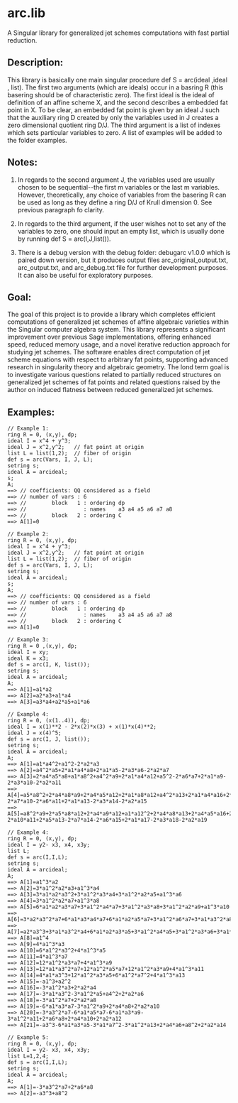 # arc.lib
A Singular library for generalized jet schemes computations with fast partial reduction.

## Description:
This library is basically one main singular procedure def S = arc(ideal ,ideal , list). The first two arguments (which are ideals) occur in a basring R (this basering should be of characteristic zero). The first ideal is the ideal of definition of an affine scheme X, and the second describes a embedded fat point in X. To be clear, an embedded fat point is given by an ideal J  such that the auxiliary ring D created by only the variables used in J creates a zero dimensional quotient ring D/J. The third argument is a list of indexes which sets particular variables to zero. A list of examples will be added to the folder examples. 



## Notes:
1) In regards to the second argument J, the variables used are usually chosen to be sequential--the first m variables or the last m variables. However, theoretically, any choice of variables from the basering R can be used as long as they define a ring D/J of Krull dimension 0. See previous paragraph fo clarity. 

2) In regards to the third argument, if the user wishes not to set any of the variables to zero, one should input an empty list, which is usually done by running def S = arc(I,J,list()).

3) There is a debug version with the debug folder: debugarc v1.0.0 which is paired down version, but it produces output files arc_original_output.txt, arc_output.txt, and arc_debug.txt file for further development purposes. It can also be useful for exploratory purposes.  



## Goal:
The goal of this project is to provide a library which completes efficient computations of generalized jet schemes of affine algebraic varieties within the Singular computer algebra system. This library represents a significant improvement over previous Sage implementations, offering enhanced speed, reduced memory usage, and a novel iterative reduction approach for studying jet schemes. The software enables direct computation of jet scheme equations with respect to arbitrary fat points, supporting advanced research in singularity theory and algebraic geometry. The lond term goal is to investigate various questions related to partially reduced structures on generalized jet schemes of fat points and related questions raised by the author on induced flatness between reduced generalized jet schemes.



## Examples: 
```
// Example 1:
ring R = 0, (x,y), dp;
ideal I = x^4 + y^3;
ideal J = x^2,y^2;   // fat point at origin
list L = list(1,2);  // fiber of origin
def s = arc(Vars, I, J, L);
setring s;
ideal A = arcideal;
s;
A;
==> // coefficients: QQ considered as a field
==> // number of vars : 6
==> //        block   1 : ordering dp
==> //                  : names    a3 a4 a5 a6 a7 a8
==> //        block   2 : ordering C
==> A[1]=0
```

```
// Example 2: 
ring R = 0, (x,y), dp;
ideal I = x^4 + y^3;
ideal J = x^2,y^2;   // fat point at origin
list L = list(1,2);  // fiber of origin
def s = arc(Vars, I, J, L);
setring s;
ideal A = arcideal;
s;
A;
==> // coefficients: QQ considered as a field
==> // number of vars : 6
==> //        block   1 : ordering dp
==> //                  : names    a3 a4 a5 a6 a7 a8
==> //        block   2 : ordering C
==> A[1]=0
```

```
// Example 3:
ring R = 0 ,(x,y), dp;
ideal I = xy; 
ideal K = x3; 
def s = arc(I, K, list());
setring s;
ideal A = arcideal;
A;
==> A[1]=a1*a2
==> A[2]=a2*a3+a1*a4
==> A[3]=a3*a4+a2*a5+a1*a6
```

 ```
// Example 4: 
ring R = 0, (x(1..4)), dp;
ideal I = x(1)**2 - 2*x(2)*x(3) + x(1)*x(4)**2;
ideal J = x(4)^5;
def s = arc(I, J, list());
setring s;
ideal A = arcideal;
A;
==> A[1]=a1*a4^2+a1^2-2*a2*a3
==> A[2]=a4^2*a5+2*a1*a4*a8+2*a1*a5-2*a3*a6-2*a2*a7
==> A[3]=2*a4*a5*a8+a1*a8^2+a4^2*a9+2*a1*a4*a12+a5^2-2*a6*a7+2*a1*a9-2*a3*a10-2*a2*a11
==> A[4]=a5*a8^2+2*a4*a8*a9+2*a4*a5*a12+2*a1*a8*a12+a4^2*a13+2*a1*a4*a16+2*a5*a9-2*a7*a10-2*a6*a11+2*a1*a13-2*a3*a14-2*a2*a15
==> A[5]=a8^2*a9+2*a5*a8*a12+2*a4*a9*a12+a1*a12^2+2*a4*a8*a13+2*a4*a5*a16+2*a1*a8*a16+a4^2*a17+2*a1*a4*a20+a9^2-2*a10*a11+2*a5*a13-2*a7*a14-2*a6*a15+2*a1*a17-2*a3*a18-2*a2*a19
```

```
// Example 4:
ring R = 0, (x,y), dp;
ideal I = y2- x3, x4, x3y;
list L;
def s = arc(I,I,L);
setring s;
ideal A = arcideal;
A;
==> A[1]=a1^3*a2
==> A[2]=3*a1^2*a2*a3+a1^3*a4
==> A[3]=3*a1*a2*a3^2+3*a1^2*a3*a4+3*a1^2*a2*a5+a1^3*a6
==> A[4]=3*a1^2*a2*a7+a1^3*a8
==> A[5]=6*a1*a2*a3*a7+3*a1^2*a4*a7+3*a1^2*a3*a8+3*a1^2*a2*a9+a1^3*a10
==> A[6]=3*a2*a3^2*a7+6*a1*a3*a4*a7+6*a1*a2*a5*a7+3*a1^2*a6*a7+3*a1*a3^2*a8+3*a1^2*a5*a8+6*a1*a2*a3*a9+3*a1^2*a4*a9+3*a1^2*a3*a10+3*a1^2*a2*a11+a1^3*a12
==> A[7]=a2*a3^3+3*a1*a3^2*a4+6*a1*a2*a3*a5+3*a1^2*a4*a5+3*a1^2*a3*a6+3*a1*a2*a7^2+3*a1^2*a7*a8+3*a1^2*a2*a13+a1^3*a14
==> A[8]=a1^4
==> A[9]=4*a1^3*a3
==> A[10]=6*a1^2*a3^2+4*a1^3*a5
==> A[11]=4*a1^3*a7
==> A[12]=12*a1^2*a3*a7+4*a1^3*a9
==> A[13]=12*a1*a3^2*a7+12*a1^2*a5*a7+12*a1^2*a3*a9+4*a1^3*a11
==> A[14]=4*a1*a3^3+12*a1^2*a3*a5+6*a1^2*a7^2+4*a1^3*a13
==> A[15]=-a1^3+a2^2
==> A[16]=-3*a1^2*a3+2*a2*a4
==> A[17]=-3*a1*a3^2-3*a1^2*a5+a4^2+2*a2*a6
==> A[18]=-3*a1^2*a7+2*a2*a8
==> A[19]=-6*a1*a3*a7-3*a1^2*a9+2*a4*a8+2*a2*a10
==> A[20]=-3*a3^2*a7-6*a1*a5*a7-6*a1*a3*a9-3*a1^2*a11+2*a6*a8+2*a4*a10+2*a2*a12
==> A[21]=-a3^3-6*a1*a3*a5-3*a1*a7^2-3*a1^2*a13+2*a4*a6+a8^2+2*a2*a14
```

```
// Example 5:
ring R = 0, (x,y), dp;
ideal I = y2- x3, x4, x3y;
list L=1,2,4;
def s = arc(I,I,L);
setring s;
ideal A = arcideal;
A;
==> A[1]=-3*a3^2*a7+2*a6*a8
==> A[2]=-a3^3+a8^2
```